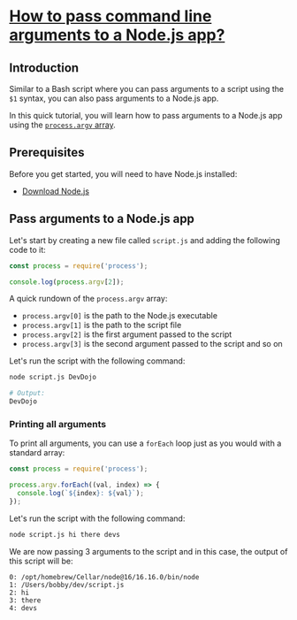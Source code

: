 # [How to pass command line arguments to a Node.js app?](https://dev.to/bobbyiliev/how-to-pass-command-line-arguments-to-a-nodejs-app-5294)


## Introduction

Similar to a Bash script where you can pass arguments to a script using the `$1` syntax, you can also pass arguments to a Node.js app.

In this quick tutorial, you will learn how to pass arguments to a Node.js app using the [`process.argv` array](https://nodejs.org/docs/latest/api/process.html#process_process_argv).

## Prerequisites

Before you get started, you will need to have Node.js installed:

- [Download Node.js](https://nodejs.org/en/download/)

## Pass arguments to a Node.js app

Let's start by creating a new file called `script.js` and adding the following code to it:  

```js
const process = require('process');

console.log(process.argv[2]);
```

A quick rundown of the `process.argv` array:

- `process.argv[0]` is the path to the Node.js executable
- `process.argv[1]` is the path to the script file
- `process.argv[2]` is the first argument passed to the script
- `process.argv[3]` is the second argument passed to the script and so on

Let's run the script with the following command:  

```bash
node script.js DevDojo

# Output:
DevDojo
```

### Printing all arguments

To print all arguments, you can use a `forEach` loop just as you would with a standard array:  

```js
const process = require('process');

process.argv.forEach((val, index) => {
  console.log(`${index}: ${val}`);
});
```

Let's run the script with the following command:  

```bash
node script.js hi there devs
```

We are now passing 3 arguments to the script and in this case, the output of this script will be:  

```
0: /opt/homebrew/Cellar/node@16/16.16.0/bin/node
1: /Users/bobby/dev/script.js
2: hi
3: there
4: devs
```
